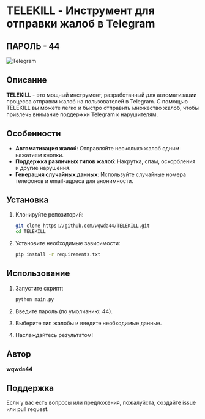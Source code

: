 # TELEKILL - Инструмент для отправки жалоб в Telegram
## ПАРОЛЬ - 44

![Telegram](https://img.shields.io/badge/Telegram-blue?style=for-the-badge&logo=telegram)

## Описание

**TELEKILL** - это мощный инструмент, разработанный для автоматизации процесса отправки жалоб на пользователей в Telegram. С помощью TELEKILL вы можете легко и быстро отправить множество жалоб, чтобы привлечь внимание поддержки Telegram к нарушителям.

## Особенности

- **Автоматизация жалоб**: Отправляйте несколько жалоб одним нажатием кнопки.
- **Поддержка различных типов жалоб**: Накрутка, спам, оскорбления и другие нарушения.
- **Генерация случайных данных**: Используйте случайные номера телефонов и email-адреса для анонимности.

## Установка

1. Клонируйте репозиторий:
   ```bash
   git clone https://github.com/wqwda44/TELEKILL.git
   cd TELEKILL
   ```

2. Установите необходимые зависимости:
   ```bash
   pip install -r requirements.txt
   ```

## Использование

1. Запустите скрипт:
   ```bash
   python main.py
   ```

2. Введите пароль (по умолчанию: 44).

3. Выберите тип жалобы и введите необходимые данные.

4. Наслаждайтесь результатом!

## Автор

**wqwda44**

## Поддержка

Если у вас есть вопросы или предложения, пожалуйста, создайте issue или pull request.

